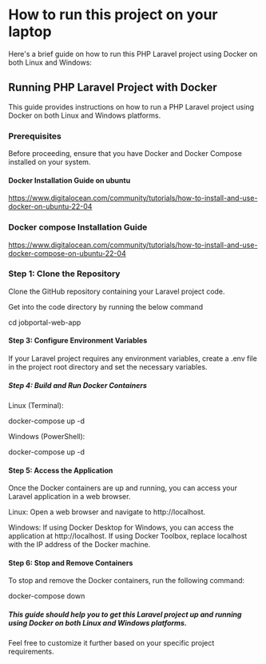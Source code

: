 # How to run this project on your laptop

Here's a brief guide on how to run this PHP Laravel project using Docker on both Linux and Windows:

## Running PHP Laravel Project with Docker

This guide provides instructions on how to run a PHP Laravel project using Docker on both Linux and Windows platforms.

### Prerequisites

Before proceeding, ensure that you have Docker and Docker Compose installed on your system.


#### Docker Installation Guide on ubuntu 



https://www.digitalocean.com/community/tutorials/how-to-install-and-use-docker-on-ubuntu-22-04


### Docker compose Installation Guide

https://www.digitalocean.com/community/tutorials/how-to-install-and-use-docker-compose-on-ubuntu-22-04

### Step 1: Clone the Repository


Clone the GitHub repository containing your Laravel project code.


Get into the code directory by running the below command


cd jobportal-web-app


#### Step 3: Configure Environment Variables
If your Laravel project requires any environment variables, create a .env file in the project root directory and set the necessary variables.

##### Step 4: Build and Run Docker Containers

Linux (Terminal):

docker-compose up -d

Windows (PowerShell):

docker-compose up -d

#### Step 5: Access the Application


Once the Docker containers are up and running, you can access your Laravel application in a web browser.

Linux: Open a web browser and navigate to http://localhost.


Windows: If using Docker Desktop for Windows, you can access the application at http://localhost. 
If using Docker Toolbox, replace localhost with the IP address of the Docker machine.


#### Step 6: Stop and Remove Containers


To stop and remove the Docker containers, run the following command:


docker-compose down


##### This guide should help you to get this Laravel project up and running using Docker on both Linux and Windows platforms. 
Feel free to customize it further based on your specific project requirements.
